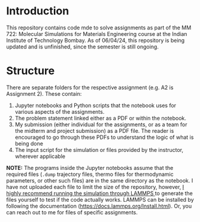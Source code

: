 # Introduction
This repository contains code mde to solve assignments as part of the MM 722: Molecular Simulations for Materials Engineering course at the Indian Institute of Technology Bombay.
As of 06/04/24, this repository is being updated and is unfinished, since the semester is still ongoing.

# Structure
There are separate folders for the respective assignment (e.g. A2 is Assignment 2). These contain:
1. Jupyter notebooks and Python scripts that the notebook uses for various aspects of the assignments.
2. The problem statement linked either as a PDF or within the notebook.
3. My submission (either individual for the assignments, or as a team for the midterm and project submission) as a PDF file. The reader is encouraged to go through these PDFs to understand the logic
of what is being done
4. The input script for the simulation or files provided by the instructor, wherever applicable

**NOTE:** The programs inside the Jupyter notebooks assume that the required files (`.dump` trajectory files, thermo files for thermodynamic parameters, or other such files) are in the same directory as the 
notebook. I have not uploaded each file to limit the size of the repository, however, <ins>I highly recommend running the simulation through LAMMPS </ins> to generate the files yourself to test if the code actually
works. LAMMPS can be installed by following the documentation (https://docs.lammps.org/Install.html). 
Or, you can reach out to me for files of specific assignments.

